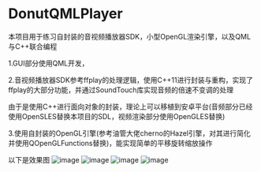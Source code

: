 # DonutQMLPlayer
本项目用于练习自封装的音视频播放器SDK，小型OpenGL渲染引擎，以及QML与C++联合编程

1.GUI部分使用QML开发，

2.音视频播放器SDK参考ffplay的处理逻辑，使用C++11进行封装与重构，实现了ffplay的大部分功能，并通过SoundTouch库实现音频的倍速不变调的处理

  由于是使用C++进行面向对象的封装，理论上可以移植到安卓平台(音频部分已经使用OpenSLES替换本项目的SDL，视频渲染部分使用OpenGLES替换)
  
3.使用自封装的OpenGL引擎(参考油管大佬cherno的Hazel引擎，对其进行简化并使用QOpenGLFunctions替换)，能实现简单的平移旋转缩放操作

以下是效果图
![image](https://github.com/user-attachments/assets/7a3a1a04-9893-4499-9a89-f0f096bdfe30)
![image](https://github.com/user-attachments/assets/03b50be7-66ec-4cee-95a3-2ec1a71feb50)
![image](https://github.com/user-attachments/assets/4095ad86-c7a1-4804-8004-5e564dcafff6)
![image](https://github.com/user-attachments/assets/9d032f9e-fcec-4d06-940e-51af9e9142bc)
